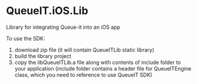 # QueueIT.iOS.Lib
Library for integrating Queue-it into an iOS app

To use the SDK:
1. download zip file (it will contain QueueITLib static library)
2. build the library project
3. copy the libQueueITLib.a file along with contents of include folder to your application
(include folder contains a header file for QueueITEngine class, which you need to reference to use QueueIT SDK)
